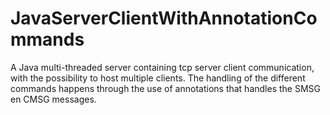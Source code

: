 # JavaServerClientWithAnnotationCommands
A Java multi-threaded server containing tcp server client communication, with the possibility to host multiple clients. The handling of the different commands happens through the use of annotations that handles the SMSG en CMSG messages.
